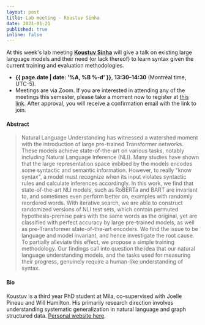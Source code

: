 ```yaml
---
layout: post
title: Lab meeting - Koustuv Sinha
date: 2021-01-21
published: true
inline: false 
---
```


At this week's lab meeting [**Koustuv Sinha**](/people/sinha.koustuv) will give
a talk on existing large language models and their need (or lack thereof) to
learn syntax given the current training and evaluation methodologies.

- **{{ page.date | date: '%A, %B %-d' }}**, **13:30–14:30** (Montréal time, UTC-5).
- Meetings are via Zoom. If you are interested in attending any of the meetings
  this semester, please take a moment now to register at [this
  link](https://umontreal.zoom.us/meeting/register/tJItdu6rrj4vH9JbKXKlNpMbPPm8IUJdWP7Q).
  After approval, you will receive a confirmation email with the link to join.

#### Abstract

<blockquote> Natural Language Understanding has witnessed a watershed moment
	with the introduction of large pre-trained Transformer networks. These
	models achieve state-of-the-art on various tasks, notably including Natural
	Language Inference (NLI). Many studies have shown that the large
	representation space imbibed by the models encodes some syntactic and
	semantic information. However, to really "know syntax", a model must
	recognize when its input violates syntactic rules and calculate inferences
	accordingly. In this work, we find that state-of-the-art NLI models, such as
	RoBERTa and BART are invariant to, and sometimes even perform better on,
	examples with randomly reordered words. With iterative search, we are able
	to construct randomized versions of NLI test sets, which contain permuted
	hypothesis-premise pairs with the same words as the original, yet are
	classified with perfect accuracy by large pre-trained models, as well as
	pre-Transformer state-of-the-art encoders. We find the issue to be language
	and model invariant, and hence investigate the root cause. To partially
	alleviate this effect, we propose a simple training methodology. Our
	findings call into question the idea that our natural language understanding
	models, and the tasks used for measuring their progress, genuinely require a
	human-like understanding of syntax.
</blockquote>

#### Bio

Koustuv is a third year PhD student at Mila, co-supervised with Joelle Pineau
and Will Hamilton. His primarily research direction involves understanding
systematic generalization in natural language and graph structured data.
[Personal website here](https://www.cs.mcgill.ca/~ksinha4/).
